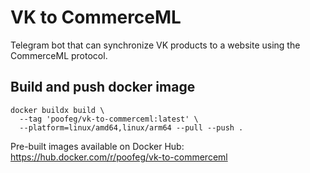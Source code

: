 # VK to CommerceML
Telegram bot that can synchronize VK products to a website using the CommerceML protocol.

## Build and push docker image
```shell
docker buildx build \
  --tag 'poofeg/vk-to-commerceml:latest' \
  --platform=linux/amd64,linux/arm64 --pull --push .
```
Pre-built images available on Docker Hub: https://hub.docker.com/r/poofeg/vk-to-commerceml

